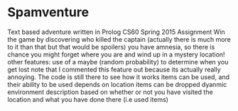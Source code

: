 # Spamventure
Text based adventure written in Prolog 
CS60 Spring 2015 Assignment
Win the game by discovering who killed the captain (actually there is much more to it than that but that would be spoilers)
you have amnesia, so there is chance you might forget where you are and wind up in a mystery location!
other features: use of a maybe (random probability) to determine when you get lost
note that I commented this feature out because its actually really annoying.  The code is still there to see how it works
items can be used, and their ability to be used depends on location
items can be dropped dyanmic environment description based on whether or not you have visited the location and what you have done there 
 (i.e used items)
